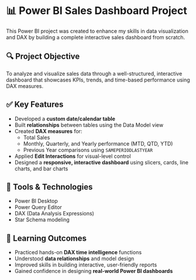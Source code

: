 # 📊 Power BI Sales Dashboard Project

This Power BI project was created to enhance my skills in data visualization and DAX by building a complete interactive sales dashboard from scratch. 

## 🔍 Project Objective

To analyze and visualize sales data through a well-structured, interactive dashboard that showcases KPIs, trends, and time-based performance using DAX measures.

## ✅ Key Features

- Developed a **custom date/calendar table**
- Built **relationships** between tables using the Data Model view
- Created **DAX measures** for:
  - Total Sales
  - Monthly, Quarterly, and Yearly performance (MTD, QTD, YTD)
  - Previous Year comparisons using `SAMEPERIODLASTYEAR`
- Applied **Edit Interactions** for visual-level control
- Designed a **responsive, interactive dashboard** using slicers, cards, line charts, and bar charts

## 🧩 Tools & Technologies

- Power BI Desktop
- Power Query Editor
- DAX (Data Analysis Expressions)
- Star Schema modeling
  

## 🎯 Learning Outcomes

- Practiced hands-on **DAX time intelligence** functions
- Understood **data relationships** and model design
- Improved skills in building interactive, user-friendly reports
- Gained confidence in designing **real-world Power BI dashboards**


